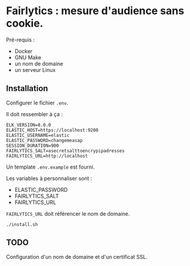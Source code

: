 # Fairlytics : mesure d'audience sans cookie.

Pré-requis :
- Docker 
- GNU Make
- un nom de domaine
- un serveur Linux

## Installation

Configurer le fichier `.env`.

Il doit ressembler à ça :

```
ELK_VERSION=8.0.0
ELASTIC_HOST=https://localhost:9200
ELASTIC_USERNAME=elastic
ELASTIC_PASSWORD=changemeasap
SESSION_DURATION=900
FAIRLYTICS_SALT=asecretsalttoencrypipadresses
FAIRLYTICS_URL=http://localhost
```

Un template `.env.example` est fourni.

Les variables à personnaliser sont :
- ELASTIC_PASSWORD
- FAIRLYTICS_SALT
- FAIRLYTICS_URL

`FAIRLYTICS_URL` doit référencer le nom de domaine.


```
./install.sh
```

## TODO

Configuration d'un nom de domaine et d'un certificat SSL.

